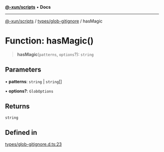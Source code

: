 [**@-xun/scripts**](../../../README.md) • **Docs**

***

[@-xun/scripts](../../../README.md) / [types/glob-gitignore](../README.md) / hasMagic

# Function: hasMagic()

> **hasMagic**(`patterns`, `options`?): `string`

## Parameters

• **patterns**: `string` \| `string`[]

• **options?**: `GlobOptions`

## Returns

`string`

## Defined in

[types/glob-gitignore.d.ts:23](https://github.com/Xunnamius/xscripts/blob/d6d7a7ba960d4afbaeb1cb7202a4cb4c1a4e6c33/types/glob-gitignore.d.ts#L23)
